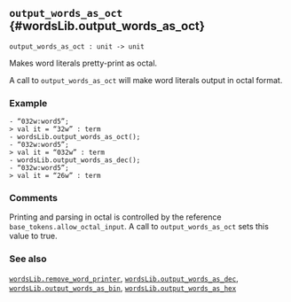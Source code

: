## `output_words_as_oct` {#wordsLib.output_words_as_oct}


```
output_words_as_oct : unit -> unit
```



Makes word literals pretty-print as octal.


A call to `output_words_as_oct` will make word literals output in octal format.

### Example

    
    - “032w:word5”;
    > val it = “32w” : term
    - wordsLib.output_words_as_oct();
    - “032w:word5”;
    > val it = “032w” : term
    - wordsLib.output_words_as_dec();
    - “032w:word5”;
    > val it = “26w” : term
    

### Comments

Printing and parsing in octal is controlled by the reference
`base_tokens.allow_octal_input`.  A call to `output_words_as_oct` sets this
value to true.

### See also

[`wordsLib.remove_word_printer`](#wordsLib.remove_word_printer), [`wordsLib.output_words_as_dec`](#wordsLib.output_words_as_dec), [`wordsLib.output_words_as_bin`](#wordsLib.output_words_as_bin), [`wordsLib.output_words_as_hex`](#wordsLib.output_words_as_hex)

